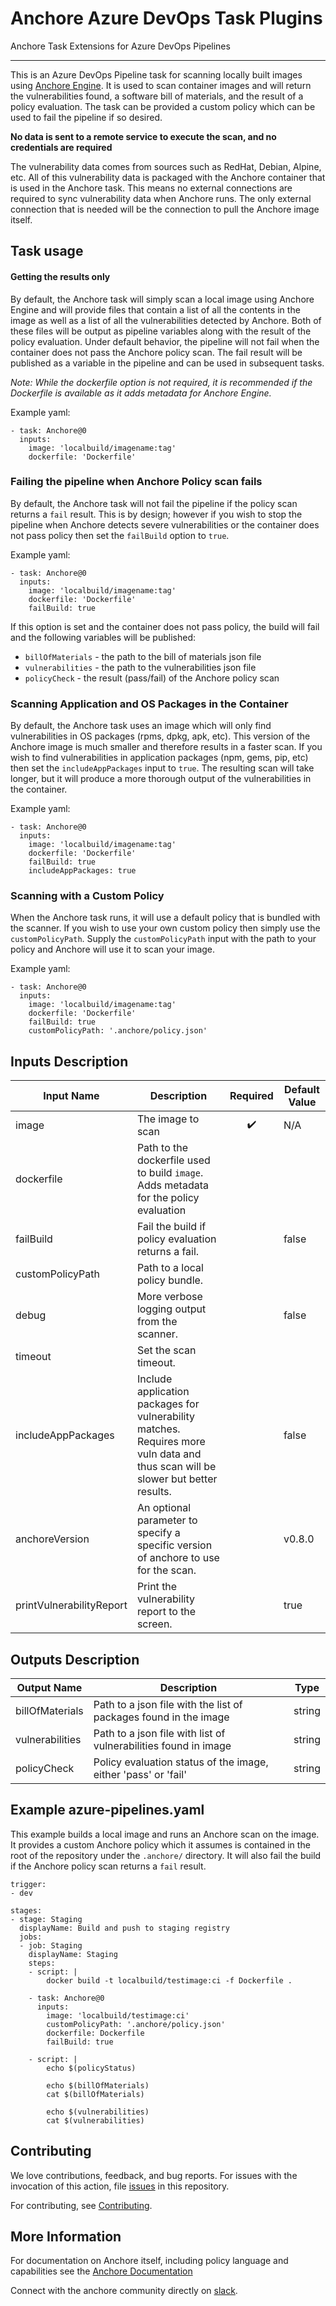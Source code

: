 # Anchore Azure DevOps Task Plugins

Anchore Task Extensions for Azure DevOps Pipelines

---

This is an Azure DevOps Pipeline task for scanning locally built images using
[Anchore Engine][1]. It is used to scan container images and will return the
vulnerabilities found, a software bill of materials, and the result of a policy
evaluation. The task can be provided a custom policy which can be used to fail
the pipeline if so desired.

**No data is sent to a remote service to execute the scan, and no credentials
are required**

The vulnerability data comes from sources such as RedHat, Debian, Alpine, etc.
All of this vulnerability data is packaged with the Anchore container that is
used in the Anchore task. This means no external connections are required to
sync vulnerability data when Anchore runs. The only external connection that
is needed will be the connection to pull the Anchore image itself.

## Task usage

#### Getting the results only

By default, the Anchore task will simply scan a local image using Anchore
Engine and will provide files that contain a list of all the contents in the
image as well as a list of all the vulnerabilities detected by Anchore. Both
of these files will be output as pipeline variables along with the result of
the policy evaluation. Under default behavior, the pipeline will not fail when
the container does not pass the Anchore policy scan. The fail result will be
published as a variable in the pipeline and can be used in subsequent tasks.

*Note: While the dockerfile option is not required, it is recommended if the
Dockerfile is available as it adds metadata for Anchore Engine.*

Example yaml:

```
- task: Anchore@0
  inputs:
    image: 'localbuild/imagename:tag'
    dockerfile: 'Dockerfile'
```


### Failing the pipeline when Anchore Policy scan fails

By default, the Anchore task will not fail the pipeline if the policy scan
returns a `fail` result. This is by design; however if you wish to stop the
pipeline when Anchore detects severe vulnerabilities or the container does not
pass policy then set the `failBuild` option to `true`.

Example yaml:

```
- task: Anchore@0
  inputs:
    image: 'localbuild/imagename:tag'
    dockerfile: 'Dockerfile'
    failBuild: true
```

If this option is set and the container does not pass policy, the build will
fail and the following variables will be published:
 * `billOfMaterials` - the path to the bill of materials json file
 * `vulnerabilities` - the path to the vulnerabilities json file
 * `policyCheck` - the result (pass/fail) of the Anchore policy scan


### Scanning Application and OS Packages in the Container

By default, the Anchore task uses an image which will only find vulnerabilities
in OS packages (rpms, dpkg, apk, etc). This version of the Anchore image is
much smaller and therefore results in a faster scan. If you wish to find
vulnerabilities in application packages (npm, gems, pip, etc) then set the
`includeAppPackages` input to `true`. The resulting scan will take longer, but
it will produce a more thorough output of the vulnerabilities in the container.

Example yaml:

```
- task: Anchore@0
  inputs:
    image: 'localbuild/imagename:tag'
    dockerfile: 'Dockerfile'
    failBuild: true
    includeAppPackages: true
```

### Scanning with a Custom Policy

When the Anchore task runs, it will use a default policy that is bundled with
the scanner. If you wish to use your own custom policy then simply use the
`customPolicyPath`. Supply the `customPolicyPath` input with the path to your
policy and Anchore will use it to scan your image.

Example yaml:

```
- task: Anchore@0
  inputs:
    image: 'localbuild/imagename:tag'
    dockerfile: 'Dockerfile'
    failBuild: true
    customPolicyPath: '.anchore/policy.json'
```


## Inputs Description

| Input Name | Description | Required | Default Value |
|------------|-------------|:--------:|---------------|
| image | The image to scan | :heavy_check_mark: | N/A |
| dockerfile | Path to the dockerfile used to build `image`. Adds metadata for the policy evaluation | | |
| failBuild | Fail the build if policy evaluation returns a fail. | | false |
| customPolicyPath | Path to a local policy bundle. | | |
| debug | More verbose logging output from the scanner. | | false |
| timeout | Set the scan timeout. | | |
| includeAppPackages | Include application packages for vulnerability matches. Requires more vuln data and thus scan will be slower but better results. | | false |
| anchoreVersion | An optional parameter to specify a specific version of anchore to use for the scan. | | v0.8.0 |
| printVulnerabilityReport | Print the vulnerability report to the screen. | | true |


## Outputs Description

| Output Name     | Description                                                      | Type   |
|-----------------|------------------------------------------------------------------|--------|
| billOfMaterials | Path to a json file with the list of packages found in the image | string |
| vulnerabilities | Path to a json file with list of vulnerabilities found in image  | string |
| policyCheck     | Policy evaluation status of the image, either 'pass' or 'fail'   | string |


## Example azure-pipelines.yaml

This example builds a local image and runs an Anchore scan on the image. It
provides a custom Anchore policy which it assumes is contained in the root of
the repository under the `.anchore/` directory. It will also fail the build if
the Anchore policy scan returns a `fail` result.

```
trigger:
- dev

stages:
- stage: Staging
  displayName: Build and push to staging registry
  jobs:
  - job: Staging
    displayName: Staging
    steps:
    - script: |
        docker build -t localbuild/testimage:ci -f Dockerfile .

    - task: Anchore@0
      inputs:
        image: 'localbuild/testimage:ci'
        customPolicyPath: '.anchore/policy.json'
        dockerfile: Dockerfile
        failBuild: true

    - script: |
        echo $(policyStatus)

        echo $(billOfMaterials)
        cat $(billOfMaterials)

        echo $(vulnerabilities)
        cat $(vulnerabilities)
```

## Contributing

We love contributions, feedback, and bug reports. For issues with the invocation of this action, file [issues][3] in this repository.

For contributing, see [Contributing][4].


## More Information
For documentation on Anchore itself, including policy language and capabilities see the [Anchore Documentation][5]

Connect with the anchore community directly on [slack][6].


[1]: https://docs.anchore.com/current/docs/engine/
[2]: https://docs.microsoft.com/en-us/azure/devops/extend/develop/add-build-task?view=azure-devops
[3]: https://github.com/anchore/azure-devops-task/issues
[4]: https://github.com/anchore/azure-devops-task/blob/master/CONTRIBUTING.rst
[5]: https://docs.anchore.com
[6]: https://anchore.com/slack
